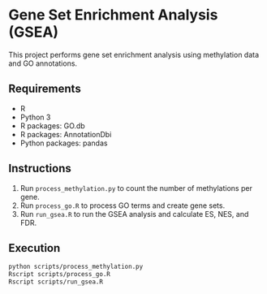 # Gene Set Enrichment Analysis (GSEA)

This project performs gene set enrichment analysis using methylation data and GO annotations.

## Requirements

- R
- Python 3
- R packages: GO.db
- R packages: AnnotationDbi
- Python packages: pandas

## Instructions

1. Run `process_methylation.py` to count the number of methylations per gene.
2. Run `process_go.R` to process GO terms and create gene sets.
3. Run `run_gsea.R` to run the GSEA analysis and calculate ES, NES, and FDR.

## Execution

```bash
python scripts/process_methylation.py
Rscript scripts/process_go.R
Rscript scripts/run_gsea.R
